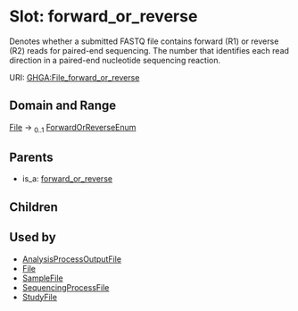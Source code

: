 
# Slot: forward_or_reverse


Denotes whether a submitted FASTQ file contains forward (R1) or reverse (R2) reads for paired-end sequencing. The number that identifies each read direction in a paired-end nucleotide sequencing reaction.

URI: [GHGA:File_forward_or_reverse](https://w3id.org/GHGA/File_forward_or_reverse)


## Domain and Range

[File](File.md) &#8594;  <sub>0..1</sub> [ForwardOrReverseEnum](ForwardOrReverseEnum.md)

## Parents

 *  is_a: [forward_or_reverse](forward_or_reverse.md)

## Children


## Used by

 * [AnalysisProcessOutputFile](AnalysisProcessOutputFile.md)
 * [File](File.md)
 * [SampleFile](SampleFile.md)
 * [SequencingProcessFile](SequencingProcessFile.md)
 * [StudyFile](StudyFile.md)
